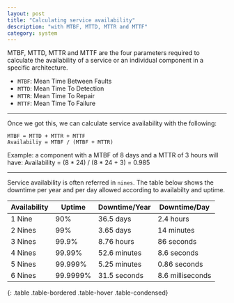 ```yaml
---
layout: post
title: "Calculating service availability"
description: "with MTBF, MTTD, MTTR and MTTF"
category: system
---
```


MTBF, MTTD, MTTR and MTTF are the four parameters required to calculate the availability of a service or an individual component in a specific architecture.

- `MTBF`: Mean Time Between Faults
- `MTTD`: Mean Time To Detection
- `MTTR`: Mean Time To Repair
- `MTTF`: Mean Time To Failure

* * *

Once we got this, we can calculate service availability with the following:

```
MTBF = MTTD + MTTR + MTTF
Availabiliy = MTBF / (MTBF + MTTR)
```

Example: a component with a MTBF of 8 days and a MTTR of 3 hours will have:
Availability = (8 \* 24) / (8 \* 24 + 3) = 0.985

* * *

Service availability is often referred in `nines`. The table below shows the downtime per year and per day allowed according to availabilty and uptime.


| Availability | Uptime   | Downtime/Year | Downtime/Day     |
| ------------ | -------- | ------------- | ---------------- |
| 1 Nine       | 90%      | 36.5 days     | 2.4 hours        |
| 2 Nines      | 99%      | 3.65 days     | 14 minutes       |
| 3 Nines      | 99.9%    | 8.76 hours    | 86 seconds       |
| 4 Nines      | 99.99%   | 52.6 minutes  | 8.6 seconds      |
| 5 Nines      | 99.999%  | 5.25 minutes  | 0.86 seconds     |
| 6 Nines      | 99.9999% | 31.5 seconds  | 8.6 milliseconds |
{: .table .table-bordered .table-hover .table-condensed}
